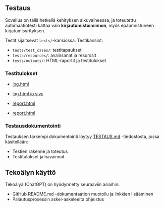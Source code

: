 ## Testaus

Sovellus on tällä hetkellä kehityksen alkuvaiheessa, ja toteutettu automaatiotesti kattaa vain **kirjautumistoiminnon**, myös epäonnistuneen kirjatumisyrityksen.

Testit sijaitsevat `tests/`-kansiossa:
Testikansiot:
- `tests/test_cases/`: testitapaukset
- `tests/resources/`: avainsanat ja resurssit
- `tests/outputs/`: HTML-raportit ja testitulokset

### Testitulokset

- [log.html](tests/outputs/log.html)
- [log.html io sivu](https://lefthandclaw.github.io/Techmed/results/log.html)



- [report.html](tests/outputs/report.html)
- [report.html](https://lefthandclaw.github.io/Techmed/results/report.html)


### Testausdokumentointi
Testauksen tarkempi dokumentointi löytyy [TESTAUS.md](TESTAUS.md) -tiedostosta, jossa käsitellään:
- Testien rakenne ja toteutus
- Testitulokset ja havainnot

## Tekoälyn käyttö

Tekoälyä (ChatGPT) on hyödynnetty seuraaviin asioihin:
- GitHub README.md -dokumentaation muotoilu ja linkkien lisääminen
- Palautusprosessin askel-askeleelta ohjeistus

